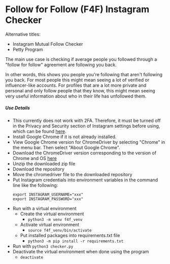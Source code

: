 # Follow for Follow (F4F) Instagram Checker

Alternative titles:
- Instagram Mutual Follow Checker
- Petty Program

The main use case is checking if average people you followed through a "follow for follow" agreement are following you back.

In other words, this shows you people you're following that aren't following you back. For most people this might mean seeing a lot of verified or influencer-like accounts. For profiles that are a lot more private and personal and only follow people that they know, this might mean seeing very useful information about who in their life has unfollowed them.

##### Use Details
- This currently does not work with 2FA. Therefore, it must be turned off in the Privacy and Security section of Instagram settings before using, which can be found [here](https://www.instagram.com/accounts/two_factor_authentication/).
- Install Google Chrome if it is not already installed.
- View Google Chrome version for ChromeDriver by selecting "Chrome" in the menu bar. Then select "About Google Chrome".
- Download the ChromeDriver version corresponding to the version of Chrome and OS [here](https://chromedriver.chromium.org/downloads)
- Unzip the downloaded zip file
- Download the repository
- Move the chromedriver file to the downloaded repository
- Put Instagram credentials into environment variables in the command line like the following:
  ```
  export INSTAGRAM_USERNAME="xxx"
  export INSTAGRAM_PASSWORD="xxx"
  ```
- Run with a virtual environment
    - Create the virtual environment
      - `python3 -m venv f4f_venv`
    - Activate virtual environment
      - `source f4f_venv/bin/activate`
    - Put installed packages into requirements.txt file
      - `python3 -m pip install -r requirements.txt`
- Run with `python3 checker.py`
- Deactivate the virtual environment when done using the program
  - `deactivate`